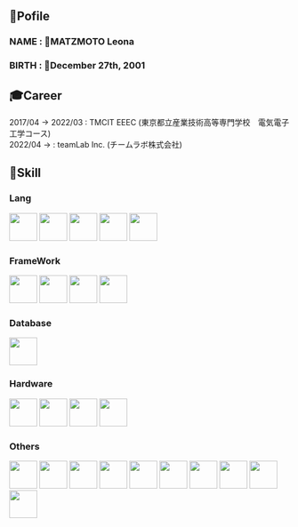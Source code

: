 ## 🦖Pofile
### NAME    : 👨MATZMOTO Leona
### BIRTH   : 🎂December 27th, 2001

## 🎓Career
2017/04 → 2022/03     : TMCIT EEEC (東京都立産業技術高等専門学校　電気電子工学コース)
<br>
2022/04 →      : teamLab Inc. (チームラボ株式会社)

## 🧠Skill
### Lang
<img src="https://user-images.githubusercontent.com/69725322/199580443-5c42fc65-4624-46e9-a0cc-2e650989307f.svg" height=50px /> <img src="https://user-images.githubusercontent.com/69725322/199583254-7578a907-1454-4cc8-b237-fb35decb58a0.svg" height=50px /> <img src="https://user-images.githubusercontent.com/69725322/199580327-3382101d-6b75-4269-bcec-f9e15fe16605.svg" height=50px/> <img src="https://user-images.githubusercontent.com/69725322/199587238-f903caa4-abc8-4b95-8520-ee4e701c33cb.svg" height=50px/> <img src="https://user-images.githubusercontent.com/69725322/199587357-ef2f3e0e-fda4-4807-86be-6501fe76bf3b.svg" height=50px/>

### FrameWork
<img src="https://user-images.githubusercontent.com/69725322/199580604-9ea6ffd1-074c-4f15-8675-fcb1ef2f80bc.svg" height=50px /> <img src="https://user-images.githubusercontent.com/69725322/199582061-6e86784a-7824-4478-871f-7196535f432e.svg" height=50px /> <img src="https://user-images.githubusercontent.com/69725322/199582657-a8a9a062-862c-4919-9bbc-f7d7336d94fd.svg" height=50px /> <img src="https://user-images.githubusercontent.com/69725322/199582892-acf4f111-159b-4694-9300-c2e27b45bd08.svg" height=50px /> 

### Database
<img src="https://user-images.githubusercontent.com/69725322/199589940-c6349dd2-b0e7-408d-bfcf-6bd7d587f386.svg" height=50px />


### Hardware
<img src="https://www.openrtm.org/openrtm/sites/default/files/6341/NV_JETSON_TX1_LOGO4.png" height=50px /> <img src="https://user-images.githubusercontent.com/69725322/199580770-3db21660-cab8-4874-988f-a4a662f7d317.svg" height=50px /> <img src="https://docs.m5stack.com/assets/m5logo2022.svg" height=50px /> <img src="https://user-images.githubusercontent.com/69725322/199581713-9df15d5f-9552-4771-a442-4ec36a84dac0.svg" height=50px />

### Others
<img src="https://user-images.githubusercontent.com/69725322/199588368-4c0c3152-762d-4c21-ac69-adc18db004d5.svg" height=50px /> <img src="https://user-images.githubusercontent.com/69725322/199581161-b9b9eab1-8793-49d9-b07b-ce4b30867781.svg" height=50px /> <img src="https://user-images.githubusercontent.com/69725322/199578414-ff68edf6-d020-4604-9ec6-49a0edaf1a19.png" height=50px /> <img src="https://upload.wikimedia.org/wikipedia/commons/thumb/b/b9/VoTT_logo.svg/2558px-VoTT_logo.svg.png" height=50px /> <img src="https://prtimes.jp/data/corp/85839/logo/pc-39d3d42692e592cb6c40797982d20d21-e42563c40ae39d1d803ac44c6a2a26d2.png" height=50px /> <img src="https://www.techmediatoday.com/wp-content/uploads/2020/09/Eagle_2017_lockup_500x248.png" height=50px /> <img src="https://upload.wikimedia.org/wikipedia/commons/thumb/9/92/LaTeX_logo.svg/2560px-LaTeX_logo.svg.png" height=50px /> <img src="https://upload.wikimedia.org/wikipedia/commons/thumb/2/21/Matlab_Logo.png/667px-Matlab_Logo.png" height=50px /> <img src="https://sourceforge.net/p/gnuplot/patches/_discuss/thread/dd8a7c1b/630c/attachment/icon.svg" height=50px /> <img src="https://ngspice.sourceforge.io/images/nglogo.jpg" height=50px />




